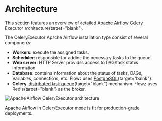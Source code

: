 # Architecture

This section features an overview of detailed [Apache Airflow Celery Executor architecture](https://airflow.apache.org/docs/apache-airflow/stable/core-concepts/executor/celery.html#architecture){target="blank"}.

The CeleryExecutor Apache Airflow installation type consist of several components:

- **Workers**: execute the assigned tasks.
- **Scheduler**: responsible for adding the necessary tasks to the queue.
- **Web server**: HTTP Server provides access to DAG/task status information
- **Database**: contains information about the status of tasks, DAGs, Variables, connections, etc. Flowz uses [PostgreSQL](https://www.postgresql.org/){target="balnk"}.
- **Celery**: [distributed task queue](https://docs.celeryq.dev/en/stable/){target="blank"} mechanism. Flowz uses [Redis](https://docs.celeryq.dev/en/stable/getting-started/backends-and-brokers/redis.html){target="blank"} as the broker.

![Apache Airflow CeleryExecutor architecture](../../assets/images/celeryexecutor_architecture.png)

Apache Airflow in CeleryExecutor mode is fit for production-grade deployments.
